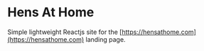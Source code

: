 # Hens At Home

Simple lightweight Reactjs site for the [https://hensathome.com](https://hensathome.com) landing page.


